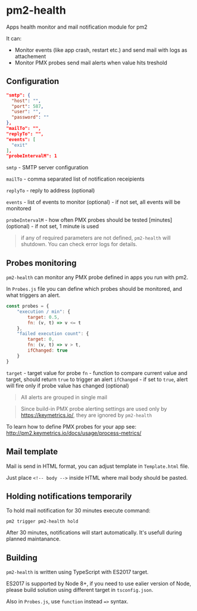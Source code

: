 # pm2-health
Apps health monitor and mail notification module for pm2

It can:
* Monitor events (like app crash, restart etc.) and send mail with logs as attachement
* Monitor PMX probes send mail alerts when value hits treshold

## Configuration

```json
"smtp": {
  "host": "",
  "port": 587,
  "user": "",
  "password": ""
},
"mailTo": "",
"replyTo": "",
"events": [
  "exit"
],
"probeIntervalM": 1
```
`smtp` - SMTP server configuration

`mailTo` - comma separated list of notification receipients

`replyTo` - reply to address (optional)

`events` - list of events to monitor (optional) - if not set, all events will be monitored

`probeIntervalM` - how often PMX probes should be tested [minutes] (optional) - if not set, 1 minute is used

> if any of required parameters are not defined, `pm2-health` will shutdown. You can check error logs for details.

## Probes monitoring

`pm2-health` can monitor any PMX probe defined in apps you run with pm2.

In `Probes.js` file you can define which probes should be monitored, and what triggers an alert.

```js
const probes = {
    "execution / min": {
        target: 0.5,
        fn: (v, t) => v <= t
    },
    "failed execution count": {
        target: 0,
        fn: (v, t) => v > t,
        ifChanged: true
    }
}
```

`target` - target value for probe
`fn` - function to compare current value and target, should return `true` to trigger an alert
`ifChanged` - if set to `true`, alert will fire only if probe value has changed (optional)

> All alerts are grouped in single mail

> Since build-in PMX probe alerting settings are used only by https://keymetrics.io/, they are ignored by `pm2-health`

To learn how to define PMX probes for your app see: http://pm2.keymetrics.io/docs/usage/process-metrics/

## Mail template

Mail is send in HTML format, you can adjust template in `Template.html` file.

Just place `<!-- body -->` inside HTML where mail body should be pasted.

## Holding notifications temporarily

To hold mail notification for 30 minutes execute command:

`pm2 trigger pm2-health hold`

After 30 minutes, notifications will start automatically. It's usefull during planned maintanance.

## Building

`pm2-health` is written using TypeScript with ES2017 target. 

ES2017 is supported by Node 8+, if you need to use ealier version of Node, please build solution using different target in `tsconfig.json`. 

Also in `Probes.js`, use `function` instead `=>` syntax.